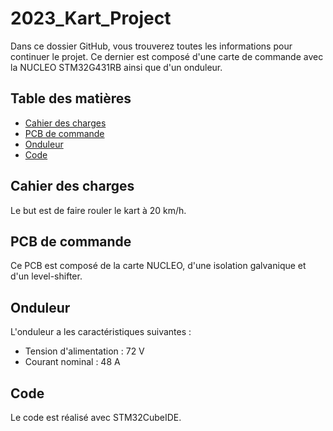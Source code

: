 # 2023_Kart_Project

Dans ce dossier GitHub, vous trouverez toutes les informations pour continuer le projet.
Ce dernier est composé d'une carte de commande avec la NUCLEO STM32G431RB ainsi que d'un onduleur.

## Table des matières

- [Cahier des charges](#charges)
- [PCB de commande](#commande)
- [Onduleur](#onduleur)
- [Code](#code)

## Cahier des charges

Le but est de faire rouler le kart à 20 km/h.

## PCB de commande

Ce PCB est composé de la carte NUCLEO, d'une isolation galvanique et d'un level-shifter.

## Onduleur

L'onduleur a les caractéristiques suivantes : 
- Tension d'alimentation : 72 V
- Courant nominal : 48 A

## Code

Le code est réalisé avec STM32CubeIDE.
